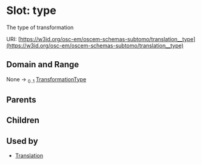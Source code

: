 
# Slot: type

The type of transformation

URI: [https://w3id.org/osc-em/oscem-schemas-subtomo/translation__type](https://w3id.org/osc-em/oscem-schemas-subtomo/translation__type)


## Domain and Range

None &#8594;  <sub>0..1</sub> [TransformationType](TransformationType.md)

## Parents


## Children


## Used by

 * [Translation](Translation.md)
